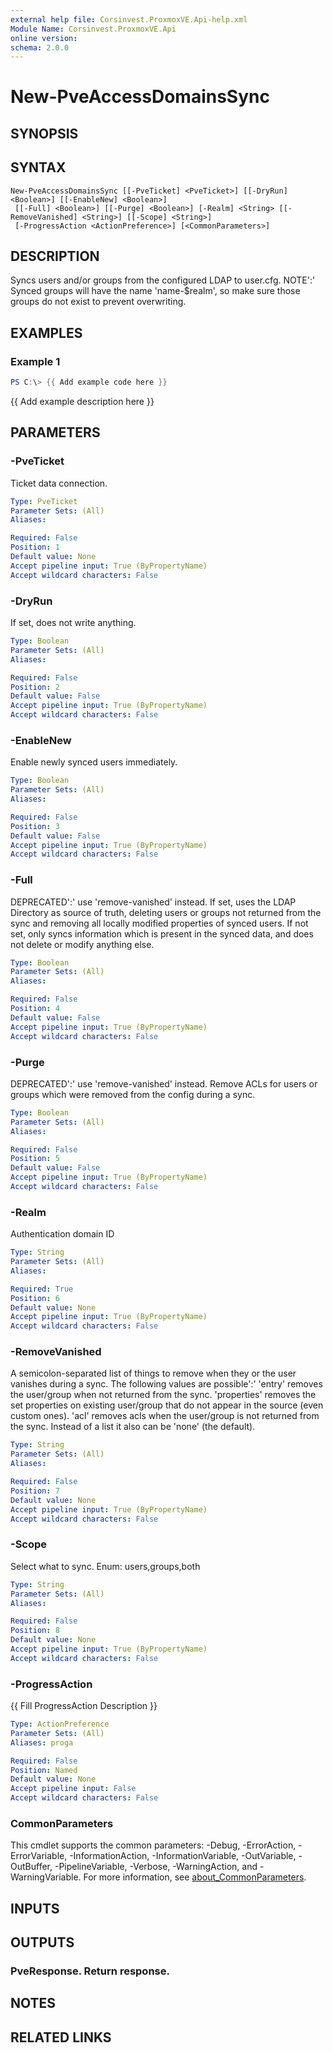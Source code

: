```yaml
---
external help file: Corsinvest.ProxmoxVE.Api-help.xml
Module Name: Corsinvest.ProxmoxVE.Api
online version:
schema: 2.0.0
---
```


# New-PveAccessDomainsSync

## SYNOPSIS

## SYNTAX

```
New-PveAccessDomainsSync [[-PveTicket] <PveTicket>] [[-DryRun] <Boolean>] [[-EnableNew] <Boolean>]
 [[-Full] <Boolean>] [[-Purge] <Boolean>] [-Realm] <String> [[-RemoveVanished] <String>] [[-Scope] <String>]
 [-ProgressAction <ActionPreference>] [<CommonParameters>]
```

## DESCRIPTION
Syncs users and/or groups from the configured LDAP to user.cfg.
NOTE':' Synced groups will have the name 'name-$realm', so make sure those groups do not exist to prevent overwriting.

## EXAMPLES

### Example 1
```powershell
PS C:\> {{ Add example code here }}
```

{{ Add example description here }}

## PARAMETERS

### -PveTicket
Ticket data connection.

```yaml
Type: PveTicket
Parameter Sets: (All)
Aliases:

Required: False
Position: 1
Default value: None
Accept pipeline input: True (ByPropertyName)
Accept wildcard characters: False
```

### -DryRun
If set, does not write anything.

```yaml
Type: Boolean
Parameter Sets: (All)
Aliases:

Required: False
Position: 2
Default value: False
Accept pipeline input: True (ByPropertyName)
Accept wildcard characters: False
```

### -EnableNew
Enable newly synced users immediately.

```yaml
Type: Boolean
Parameter Sets: (All)
Aliases:

Required: False
Position: 3
Default value: False
Accept pipeline input: True (ByPropertyName)
Accept wildcard characters: False
```

### -Full
DEPRECATED':' use 'remove-vanished' instead.
If set, uses the LDAP Directory as source of truth, deleting users or groups not returned from the sync and removing all locally modified properties of synced users.
If not set, only syncs information which is present in the synced data, and does not delete or modify anything else.

```yaml
Type: Boolean
Parameter Sets: (All)
Aliases:

Required: False
Position: 4
Default value: False
Accept pipeline input: True (ByPropertyName)
Accept wildcard characters: False
```

### -Purge
DEPRECATED':' use 'remove-vanished' instead.
Remove ACLs for users or groups which were removed from the config during a sync.

```yaml
Type: Boolean
Parameter Sets: (All)
Aliases:

Required: False
Position: 5
Default value: False
Accept pipeline input: True (ByPropertyName)
Accept wildcard characters: False
```

### -Realm
Authentication domain ID

```yaml
Type: String
Parameter Sets: (All)
Aliases:

Required: True
Position: 6
Default value: None
Accept pipeline input: True (ByPropertyName)
Accept wildcard characters: False
```

### -RemoveVanished
A semicolon-separated list of things to remove when they or the user vanishes during a sync.
The following values are possible':' 'entry' removes the user/group when not returned from the sync.
'properties' removes the set properties on existing user/group that do not appear in the source (even custom ones).
'acl' removes acls when the user/group is not returned from the sync.
Instead of a list it also can be 'none' (the default).

```yaml
Type: String
Parameter Sets: (All)
Aliases:

Required: False
Position: 7
Default value: None
Accept pipeline input: True (ByPropertyName)
Accept wildcard characters: False
```

### -Scope
Select what to sync.
Enum: users,groups,both

```yaml
Type: String
Parameter Sets: (All)
Aliases:

Required: False
Position: 8
Default value: None
Accept pipeline input: True (ByPropertyName)
Accept wildcard characters: False
```

### -ProgressAction
{{ Fill ProgressAction Description }}

```yaml
Type: ActionPreference
Parameter Sets: (All)
Aliases: proga

Required: False
Position: Named
Default value: None
Accept pipeline input: False
Accept wildcard characters: False
```

### CommonParameters
This cmdlet supports the common parameters: -Debug, -ErrorAction, -ErrorVariable, -InformationAction, -InformationVariable, -OutVariable, -OutBuffer, -PipelineVariable, -Verbose, -WarningAction, and -WarningVariable. For more information, see [about_CommonParameters](http://go.microsoft.com/fwlink/?LinkID=113216).

## INPUTS

## OUTPUTS

### PveResponse. Return response.
## NOTES

## RELATED LINKS
